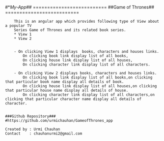 #**My-App*##
        ==========================
            ##Game of Thrones##
        ==========================    

        This is an angular app which provides following type of View about a popular TV 
        Series Game of Thrones and its related book series.
        * View 1
        * View 2 
 

        - On clicking View 1 displays  books, characters and houses links.
            On clicking book link display list of all books,
            On clicking house link display list of all houses,
            On clicking character link display list of all characters.

        - On clicking View 2 displays books, characters and houses links.
            On clicking book link display list of all books,on clicking that particular book name display all details of book.
            On clicking house link display list of all houses,on clicking that particular house name display all details of house.
            On clicking character link display list of all characters,on clicking that particular character name display all details of character.

         
    ###Github Repository###
    #https://github.com/urmichauhan/GameofThrones_app 

    Created by : Urmi Chauhan
    Contact    : chauhanurmi2@gmail.com
